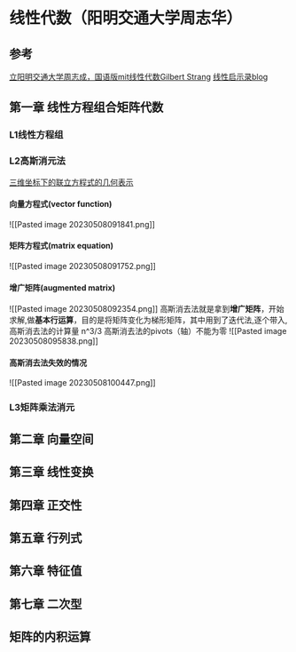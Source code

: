 # 线性代数（阳明交通大学周志华）
## 参考
[立阳明交通大学周志成，国语版mit线性代数Gilbert Strang](https://www.bilibili.com/video/BV1c14y177A6/?spm_id_from=333.788&vd_source=b92112731015c20054034d26c9ad8a67)
[线性启示录blog](https://ccjou.wordpress.com/2013/02/20/%E9%AB%98%E6%96%AF%E6%B6%88%E5%8E%BB%E6%B3%95/)

## 第一章 线性方程组合矩阵代数 
### L1线性方程组
### L2高斯消元法
   [三维坐标下的联立方程式的几何表示](https://www.bilibili.com/video/BV1c14y177A6?t=281.2)
####  向量方程式(vector function)
   ![[Pasted image 20230508091841.png]]
####  矩阵方程式(matrix equation)
   ![[Pasted image 20230508091752.png]]
#### 增广矩阵(augmented matrix)
   ![[Pasted image 20230508092354.png]]
高斯消去法就是拿到**增广矩阵**，开始求解,做**基本行运算**，目的是将矩阵变化为梯形矩阵，其中用到了迭代法,逐个带入,
高斯消去法的计算量 n^3/3
高斯消去法的pivots（轴）不能为零
![[Pasted image 20230508095838.png]]
#### 高斯消去法失效的情况

![[Pasted image 20230508100447.png]]
### L3矩阵乘法消元
## 第二章 向量空间
## 第三章 线性变换
## 第四章 正交性
## 第五章 行列式
## 第六章 特征值
## 第七章 二次型
## 矩阵的内积运算

